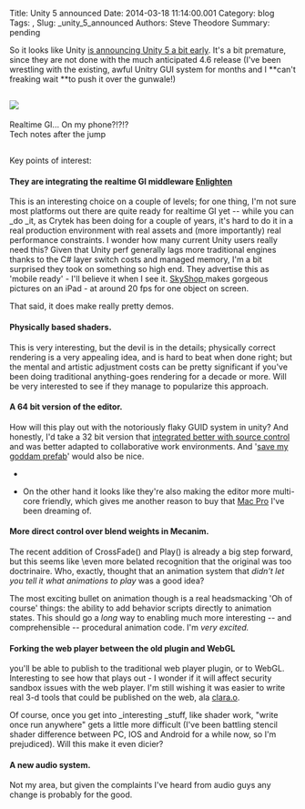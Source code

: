 Title: Unity 5 announced
Date: 2014-03-18 11:14:00.001
Category: blog
Tags: , 
Slug: _unity_5_announced
Authors: Steve Theodore
Summary: pending

So it looks like Unity [is announcing Unity 5 a bit early](http://unity3d.com/5).   It's a bit premature, since they are not done with the much anticipated 4.6 release (I've been wrestling with the existing, awful Unitry GUI system for months and I **can't freaking wait **to push it over the gunwale!)   
  
[![](http://unity3d.com/profiles/unity3d/themes/unity/images/pages/unity5/slider/doll2.jpg)](http://unity3d.com/profiles/unity3d/themes/unity/images/pages/unity5/slider/doll2.jpg)  
---  
  
Realtime GI... On my phone?!?!?  
Tech notes after the jump  
  
  
  


##   
Key points of interest:

#### They are integrating the realtime GI middleware [Enlighten ](http://www.geomerics.com/)  

This is an interesting choice on a couple of levels; for one thing, I'm not sure most platforms out there are quite ready for realtime GI yet -- while you can _do _it, as Crytek has been doing for a couple of years, it's hard to do it in a real production environment with real assets and (more importantly) real performance constraints.  I wonder how many current Unity users really need this?  Given that Unity perf generally lags more traditional engines thanks to the C# layer switch costs and managed memory, I'm a bit surprised they took on something so high end.   They advertise this as 'mobile ready' - I'll believe it when I see it. [SkyShop ](https://www.marmoset.co/skyshop)makes gorgeous pictures on an iPad  \- at around 20 fps for one object on screen. 

  


That said, it does make really pretty demos.

#### Physically based shaders. 

This is very interesting, but the devil is in the details;  physically correct rendering is a very appealing idea, and is hard to beat when done right; but the mental and artistic adjustment costs can be pretty significant if you've been doing traditional anything-goes rendering for a decade or more.  Will be very interested to see if they manage to popularize this approach.

  


#### A 64 bit version of the editor.  

How will this play out with the notoriously flaky GUID system in unity? And honestly, I'd take a 32 bit version that [integrated better with source control](http://tech-artists.org/forum/showthread.php?4584-Studio-Switching-to-Perforce-need-good-introduction-ramp-up) and was better adapted to collaborative work environments.  And '[save my goddam prefab](http://forum.unity3d.com/threads/48088-Prefab-saving-question)' would also be nice.  


  *   

  * On the other hand it looks like they're also making the editor more multi-core friendly, which gives me another reason to buy that [Mac Pro](https://www.apple.com/mac-pro/) I've been dreaming of. 



#### More direct control over blend weights in Mecanim.  

The recent addition of CrossFade() and Play() is already a big step forward, but this seems like \even more belated recognition that the original was too doctrinaire. Who, exactly, thought that an animation system that _didn't let you tell it what animations to play_ was a good idea?  
  
The most exciting bullet on animation though is a real headsmacking 'Oh of course' things: the ability to add behavior scripts directly to animation states. This should go a _long_ way to enabling much more interesting -- and comprehensible -- procedural animation code. I'm _very excited._

  


#### Forking the web player between the old plugin and WebGL

you'll be able to publish to the traditional web player plugin, or to WebGL. Interesting to see how that plays out - I wonder if it will affect security sandbox issues with the web player. I'm still wishing it was easier to write real 3-d tools that could be published on the web, ala [clara.o](http://clara.o/).  
  
Of course, once you get into _interesting _stuff, like shader work, "write once run anywhere" gets a little more difficult (I've been battling stencil shader difference between PC, IOS and Android for a while now, so I'm prejudiced).  Will this make it even dicier?  
  


#### A new audio system.  

Not my area, but given the complaints I've heard from audio guys any change is probably for the good.  


  


